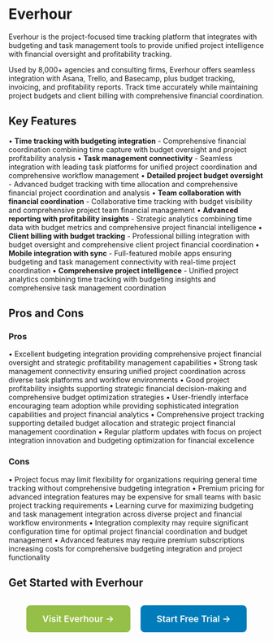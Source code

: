 # Everhour

Everhour is the project-focused time tracking platform that integrates with budgeting and task management tools to provide unified project intelligence with financial oversight and profitability tracking.

Used by 8,000+ agencies and consulting firms, Everhour offers seamless integration with Asana, Trello, and Basecamp, plus budget tracking, invoicing, and profitability reports. Track time accurately while maintaining project budgets and client billing with comprehensive financial coordination.

## Key Features

• **Time tracking with budgeting integration** - Comprehensive financial coordination combining time capture with budget oversight and project profitability analysis
• **Task management connectivity** - Seamless integration with leading task platforms for unified project coordination and comprehensive workflow management
• **Detailed project budget oversight** - Advanced budget tracking with time allocation and comprehensive financial project coordination and analysis
• **Team collaboration with financial coordination** - Collaborative time tracking with budget visibility and comprehensive project team financial management
• **Advanced reporting with profitability insights** - Strategic analytics combining time data with budget metrics and comprehensive project financial intelligence
• **Client billing with budget tracking** - Professional billing integration with budget oversight and comprehensive client project financial coordination
• **Mobile integration with sync** - Full-featured mobile apps ensuring budgeting and task management connectivity with real-time project coordination
• **Comprehensive project intelligence** - Unified project analytics combining time tracking with budgeting insights and comprehensive task management coordination

## Pros and Cons

### Pros
• Excellent budgeting integration providing comprehensive project financial oversight and strategic profitability management capabilities
• Strong task management connectivity ensuring unified project coordination across diverse task platforms and workflow environments
• Good project profitability insights supporting strategic financial decision-making and comprehensive budget optimization strategies
• User-friendly interface encouraging team adoption while providing sophisticated integration capabilities and project financial analytics
• Comprehensive project tracking supporting detailed budget allocation and strategic project financial management coordination
• Regular platform updates with focus on project integration innovation and budgeting optimization for financial excellence

### Cons
• Project focus may limit flexibility for organizations requiring general time tracking without comprehensive budgeting integration
• Premium pricing for advanced integration features may be expensive for small teams with basic project tracking requirements
• Learning curve for maximizing budgeting and task management integration across diverse project and financial workflow environments
• Integration complexity may require significant configuration time for optimal project financial coordination and budget management
• Advanced features may require premium subscriptions increasing costs for comprehensive budgeting integration and project functionality

## Get Started with Everhour

<div style="text-align: center; margin: 2rem 0;">
  <a href="https://everhour.com" target="_blank" rel="noopener noreferrer" style="display: inline-block; background: #96BF47; color: white; padding: 1rem 2rem; text-decoration: none; border-radius: 8px; font-weight: 600; font-size: 1.1rem; margin-right: 1rem;">Visit Everhour →</a>
  <a href="https://everhour.com/signup" target="_blank" rel="noopener noreferrer" style="display: inline-block; background: #007cba; color: white; padding: 1rem 2rem; text-decoration: none; border-radius: 8px; font-weight: 600; font-size: 1.1rem;">Start Free Trial →</a>
</div>